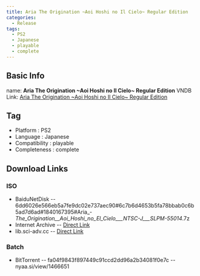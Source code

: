 ```yaml
---
title: Aria The Origination ~Aoi Hoshi no Il Cielo~ Regular Edition
categories:
  - Release
tags:
  - PS2
  - Japanese
  - playable
  - complete
---
```

## Basic Info

name: **Aria The Origination \~Aoi Hoshi no Il Cielo\~ Regular Edition**
VNDB Link: [Aria The Origination \~Aoi Hoshi no Il Cielo\~ Regular Edition](https://vndb.org/r2510)

## Tag
 - Platform : PS2
 - Language : Japanese
 - Compatibility : playable
 - Completeness : complete

## Download Links
### ISO
 - BaiduNetDisk
 -- 6dd6026e566eb5a7fe9dc02e737aec90#6c7b6d4653b5fa78bbab0c6b5ad7d6ad#1840167395#Aria_-_The_Origination__Aoi_Hoshi_no_El_Cielo___NTSC-J___SLPM-55014_.7z
 - Internet Archive
 -- [Direct Link](https://archive.org/download/sony_playstation2_a/Aria%20-%20The%20Origination%20-%20Aoi%20Hoshi%20no%20El%20Cielo%20%28Japan%29.zip)
 - lib.sci-adv.cc
 -- [Direct Link](https://pan.mcseekeri.top/api/raw/?path=/K%E7%A4%BE%E6%95%B4%E5%90%88/Aria_-_The_Origination__Aoi_Hoshi_no_El_Cielo___NTSC-J___SLPM-55014_.7z)
### Batch
 - BitTorrent
 -- fa04f9843f897449c91ccd2dd96a2b34081f0e7c
 -- nyaa.si/view/1466651